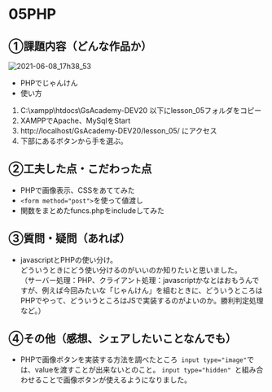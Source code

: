 # 05PHP
## ①課題内容（どんな作品か）
 ![2021-06-08_17h38_53](https://user-images.githubusercontent.com/69302785/121154303-d54f1c00-c881-11eb-94e4-8884c497294f.png)
- PHPでじゃんけん
- 使い方
1. C:\xampp\htdocs\GsAcademy-DEV20 以下にlesson_05フォルダをコピー
2. XAMPPでApache、MySqlをStart
3. http://localhost/GsAcademy-DEV20/lesson_05/ にアクセス
4. 下部にあるボタンから手を選ぶ。


## ②工夫した点・こだわった点
- PHPで画像表示、CSSをあててみた
- ```<form method="post">```を使って値渡し
- 関数をまとめたfuncs.phpをincludeしてみた

## ③質問・疑問（あれば）
- javascriptとPHPの使い分け。  
どういうときにどう使い分けるのがいいのか知りたいと思いました。  
（サーバー処理：PHP、クライアント処理：javascriptかなとはおもうんですが、例えば今回みたいな「じゃんけん」を組むときに、どういうところはPHPでやって、どういうところはJSで実装するのがよいのか。勝利判定処理など。）


## ④その他（感想、シェアしたいことなんでも）
- PHPで画像ボタンを実装する方法を調べたところ``` input type="image"```では、valueを渡すことが出来ないとのこと。
```input type="hidden" ```と組み合わせることで画像ボタンが使えるようになりました。  

